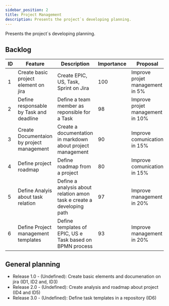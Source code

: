 ```yaml
---
sidebar_position: 2
title: Project Management
description: Presents the project`s developing planning.
---
```


Presents the project`s developing planning.

## Backlog

| ID | Feature | Description | Importance |Proposal|
| -- | ------- | ----------- |----------- |--------|
| 1  | Create basic project element on jira| Create EPIC, US, Task, Sprint on Jira | 100 |Improve projet management in 5% |
| 2  | Define responsable by Task and deadline| Define a team member as reponsible for a Task  | 98 |Improve projet management in 10% |
| 3  | Create Documentaion by project management |Create a documentation in markdown about project management  | 90 |Improve comunication  in 15% |
| 4  | Define project roadmap |Define roadmap from a project  | 80 |Improve comunication  in 15% |
| 5  | Define Analyis about task relation   |Define a analysis about relation amon task e create a developing path  | 97 |Improve management  in 20% |
| 6  | Define Project management templates |Define templates of EPIC, US e Task based on BPMN process  | 93 |Improve management in 20% |

## General planning

* Release 1.0 - (Undefined): Create basic elements and documenation on jira (ID1, ID2 and, ID3)
* Release 2.0 - (Undefined): Create analysis and roadmap about project (ID4 and ID5)
* Release 3.0 - (Undefined): Define task templates in a repository (ID6)
